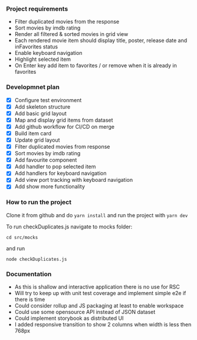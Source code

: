 ### Project requirements

- Filter duplicated movies from the response
- Sort movies by imdb rating
- Render all filtered & sorted movies in grid view
- Each rendered movie item should display title, poster, release date and inFavorites status
- Enable keyboard navigation
- Highlight selected item
- On Enter key add item to favorites / or remove when it is already in favorites

### Developmnet plan

- [x] Configure test environment
- [x] Add skeleton structure
- [x] Add basic grid layout
- [x] Map and display grid items from dataset
- [x] Add github workflow for CI/CD on merge
- [x] Build item card
- [x] Update grid layout
- [x] Filter duplicated movies from response
- [x] Sort movies by imdb rating
- [x] Add favourite component
- [x] Add handler to pop selected item
- [x] Add handlers for keyboard navigation
- [x] Add view port tracking with keyboard navigation
- [x] Add show more functionality

### How to run the project

Clone it from github and do `yarn install` and run the project with `yarn dev`

To run checkDuplicates.js navigate to mocks folder:

`cd src/mocks`

and run

`node checkDuplicates.js`

### Documentation

- As this is shallow and interactive application there is no use for RSC
- Will try to keep up with unit test coverage and implement simple e2e if there is time
- Could consider rollup and JS packaging at least to enable workspace
- Could use some opensource API instead of JSON dataset
- Could implement storybook as distributed UI
- I added responsive transition to show 2 columns when width is less then 768px
